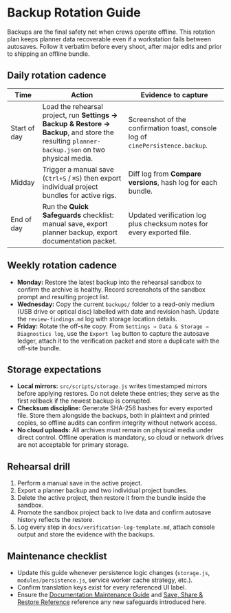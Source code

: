 # Backup Rotation Guide

Backups are the final safety net when crews operate offline. This rotation plan
keeps planner data recoverable even if a workstation fails between autosaves.
Follow it verbatim before every shoot, after major edits and prior to shipping
an offline bundle.

## Daily rotation cadence

| Time | Action | Evidence to capture |
| --- | --- | --- |
| Start of day | Load the rehearsal project, run **Settings → Backup & Restore → Backup**, and store the resulting `planner-backup.json` on two physical media. | Screenshot of the confirmation toast, console log of `cinePersistence.backup`. |
| Midday | Trigger a manual save (`Ctrl+S` / `⌘S`) then export individual project bundles for active rigs. | Diff log from **Compare versions**, hash log for each bundle. |
| End of day | Run the **Quick Safeguards** checklist: manual save, export planner backup, export documentation packet. | Updated verification log plus checksum notes for every exported file. |

## Weekly rotation cadence

- **Monday:** Restore the latest backup into the rehearsal sandbox to confirm the
  archive is healthy. Record screenshots of the sandbox prompt and resulting
  project list.
- **Wednesday:** Copy the current `backups/` folder to a read-only medium (USB
  drive or optical disc) labelled with date and revision hash. Update the
  `review-findings.md` log with storage location details.
- **Friday:** Rotate the off-site copy. From `Settings → Data & Storage → Diagnostics log`, use the `Export log` button to
  capture the autosave ledger, attach it to the verification packet and store a
  duplicate with the off-site bundle.

## Storage expectations

- **Local mirrors:** `src/scripts/storage.js` writes timestamped mirrors before
  applying restores. Do not delete these entries; they serve as the first rollback
  if the newest backup is corrupted.
- **Checksum discipline:** Generate SHA-256 hashes for every exported file. Store
  them alongside the backups, both in plaintext and printed copies, so offline
  audits can confirm integrity without network access.
- **No cloud uploads:** All archives must remain on physical media under direct
  control. Offline operation is mandatory, so cloud or network drives are not
  acceptable for primary storage.

## Rehearsal drill

1. Perform a manual save in the active project.
2. Export a planner backup and two individual project bundles.
3. Delete the active project, then restore it from the bundle inside the sandbox.
4. Promote the sandbox project back to live data and confirm autosave history
   reflects the restore.
5. Log every step in `docs/verification-log-template.md`, attach console output
   and store the evidence with the backups.

## Maintenance checklist

- Update this guide whenever persistence logic changes (`storage.js`,
  `modules/persistence.js`, service worker cache strategy, etc.).
- Confirm translation keys exist for every referenced UI label.
- Ensure the [Documentation Maintenance Guide](documentation-maintenance.md)
  and [Save, Share & Restore Reference](save-share-restore-reference.md)
  reference any new safeguards introduced here.
